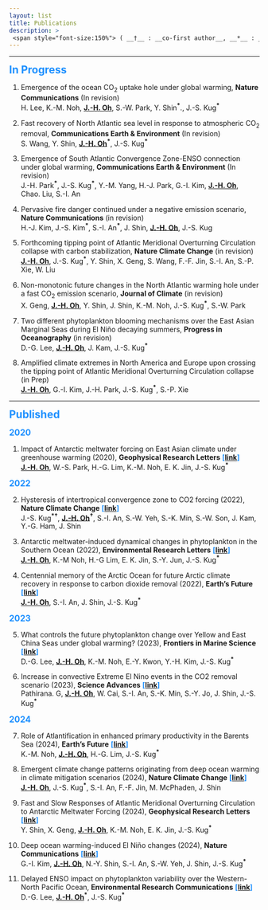 ```yaml
---
layout: list
title: Publications
description: > 
 <span style="font-size:150%"> ( __†__ : __co-first author__, __*__ : __corresponding author__ )</span>  
--- 
```

<!--sitemap: false-->
---
 <span style="color: DodgerBlue; font-size:150%"> __In Progress__</span>  

1.	Emergence of the ocean CO<sub>2</sub> uptake hole under global warming, __Nature Communications__ (In revision)  
H. Lee, K.-M. Noh, __<U>J.-H. Oh</U>__, S.-W. Park, Y. Shin<sup>__\*__</sup>., J.-S. Kug<sup>__\*__</sup>

2.	Fast recovery of North Atlantic sea level in response to atmospheric CO<sub>2</sub> removal, __Communications Earth & Environment__ (In revision)  
S. Wang, Y. Shin, __<U>J.-H. Oh</U>__<sup>__\*__</sup>, J.-S. Kug<sup>__\*__</sup>

3.	Emergence of South Atlantic Convergence Zone-ENSO connection under global warming, __Communications Earth & Environment__ (In revision)  
J.-H. Park<sup>__\*__</sup>, J.-S. Kug<sup>__\*__</sup>, Y.-M. Yang, H.-J. Park, G.-I. Kim, __<U>J.-H. Oh</U>__, Chao. Liu, S.-I. An

4.	Pervasive fire danger continued under a negative emission scenario, __Nature Communications__ (in revision)  
H.-J. Kim, J.-S. Kim<sup>__\*__</sup>, S.-I. An<sup>__\*__</sup>, J. Shin, __<U>J.-H. Oh</U>__, J.-S. Kug

5.	Forthcoming tipping point of Atlantic Meridional Overturning Circulation collapse with carbon stabilization, __Nature Climate Change__ (in revision)  
__<U>J.-H. Oh</U>__, J.-S. Kug<sup>__\*__</sup>, Y. Shin, X. Geng, S. Wang, F.-F. Jin, S.-I. An, S.-P. Xie, W. Liu

7.	Non-monotonic future changes in the North Atlantic warming hole under a fast CO<sub>2</sub> emission scenario, __Journal of Climate__ (in revision)  
X. Geng, __<U>J.-H. Oh</U>__, Y. Shin, J. Shin, K.-M. Noh, J.-S. Kug<sup>__\*__</sup>, S.-W. Park

6.	Two different phytoplankton blooming mechanisms over the East Asian Marginal Seas during El Niño decaying summers, __Progress in Oceanography__ (in revision)  
D.-G. Lee, __<U>J.-H. Oh</U>__, J. Kam, J.-S. Kug<sup>__\*__</sup>

8.	Amplified climate extremes in North America and Europe upon crossing the tipping point of Atlantic Meridional Overturning Circulation collapse (in Prep)  
__<U>J.-H. Oh</U>__, G.-I. Kim, J.-H. Park, J.-S. Kug<sup>__\*__</sup>, S.-P. Xie

---
<span style="color: DodgerBlue; font-size:150%"> __Published__</span>  

<span style="color: DodgerBlue; font-size:120%"> __2020__</span>  

1.	Impact of Antarctic meltwater forcing on East Asian climate under greenhouse warming (2020), __Geophysical Research Letters__ <span style="color: DodgerBlue"> __[[link](https://agupubs.onlinelibrary.wiley.com/doi/full/10.1029/2020GL089951)]__</span>  
__<U>J.-H. Oh</U>__, W.-S. Park, H.-G. Lim, K.-M. Noh, E. K. Jin, J.-S. Kug<sup>__\*__</sup>

<span style="color: DodgerBlue; font-size:120%"> __2022__</span>  

2.	Hysteresis of intertropical convergence zone to CO2 forcing (2022), __Nature Climate Change__ <span style="color: DodgerBlue"> __[[link](https://www.nature.com/articles/s41558-021-01211-6)]__</span>    
J.-S. Kug<sup>__\*†__</sup>, __<U>J.-H. Oh</U>__<sup>__†__</sup>, S.-I. An, S.-W. Yeh, S.-K. Min, S.-W. Son, J. Kam, Y.-G. Ham, J. Shin

3.	Antarctic meltwater-induced dynamical changes in phytoplankton in the Southern Ocean (2022), __Environmental Research Letters__ <span style="color: DodgerBlue"> __[[link](https://iopscience.iop.org/article/10.1088/1748-9326/ac444e)]__</span>    
__<U>J.-H. Oh</U>__, K.-M Noh, H.-G Lim, E. K. Jin, S.-Y. Jun, J.-S. Kug<sup>__\*__</sup>

4.	Centennial memory of the Arctic Ocean for future Arctic climate recovery in response to carbon dioxide removal (2022), __Earth’s Future__ <span style="color: DodgerBlue"> __[[link](https://agupubs.onlinelibrary.wiley.com/doi/full/10.1029/2022EF002804)]__</span>    
__<U>J.-H. Oh</U>__, S.-I. An, J. Shin, J.-S. Kug<sup>__\*__</sup>

<span style="color: DodgerBlue; font-size:120%"> __2023__</span>  

5.	What controls the future phytoplankton change over Yellow and East China Seas under global warming? (2023), __Frontiers in Marine Science__ <span style="color: DodgerBlue"> __[[link](https://www.frontiersin.org/journals/marine-science/articles/10.3389/fmars.2023.1010341/full)]__</span>    
D.-G. Lee, __<U>J.-H. Oh</U>__, K.-M. Noh, E.-Y. Kwon, Y.-H. Kim, J.-S. Kug<sup>__\*__</sup>

6.	Increase in convective Extreme El Nino events in the CO2 removal scenario (2023), __Science Advances__ <span style="color: DodgerBlue"> __[[link](https://www.science.org/doi/10.1126/sciadv.adh2412)]__</span>    
Pathirana. G, __<U>J.-H. Oh</U>__, W. Cai, S.-I. An, S.-K. Min, S.-Y. Jo, J. Shin, J.-S. Kug<sup>__\*__</sup>

<span style="color: DodgerBlue; font-size:120%"> __2024__</span>  

7.	Role of Atlantification in enhanced primary productivity in the Barents Sea (2024), __Earth’s Future__ <span style="color: DodgerBlue"> __[[link](https://agupubs.onlinelibrary.wiley.com/doi/10.1029/2023EF003709?af=R)]__</span>    
K.-M. Noh, __<U>J.-H. Oh</U>__, H.-G. Lim, J.-S. Kug<sup>__\*__</sup>

8.	Emergent climate change patterns originating from deep ocean warming in climate mitigation scenarios (2024), __Nature Climate Change__ <span style="color: DodgerBlue"> __[[link](https://www.nature.com/articles/s41558-024-01928-0)]__</span>    
__<U>J.-H. Oh</U>__, J.-S. Kug<sup>__\*__</sup>, S.-I. An, F.-F. Jin, M. McPhaden, J. Shin

9.	Fast and Slow Responses of Atlantic Meridional Overturning Circulation to Antarctic Meltwater Forcing (2024), __Geophysical Research Letters__ <span style="color: DodgerBlue"> __[[link](https://agupubs.onlinelibrary.wiley.com/doi/10.1029/2024GL108272)]__</span>    
Y. Shin, X. Geng, __<U>J.-H. Oh</U>__, K.-M. Noh, E. K. Jin, J.-S. Kug<sup>__\*__</sup> 

10. Deep ocean warming-induced El Niño changes (2024), __Nature Communications__ <span style="color: DodgerBlue"> __[[link](https://www.nature.com/articles/s41467-024-50663-9)]__</span>    
G.-I. Kim, __<U>J.-H. Oh</U>__, N.-Y. Shin, S.-I. An, S.-W. Yeh, J. Shin, J.-S. Kug<sup>__\*__</sup>

11. Delayed ENSO impact on phytoplankton variability over the Western-North Pacific Ocean, __Environmental Research Communications__ <span style="color: DodgerBlue"> __[[link](https://agupubs.onlinelibrary.wiley.com/doi/full/10.1029/2020GL089951)]__</span>    
D.-G. Lee, __<U>J.-H. Oh</U>__<sup>__\*__</sup>, J.-S. Kug<sup>__\*__</sup>